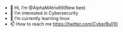 - 👋 Hi, I’m @AlphaMAtrix69(New bee)
- 👀 I’m interested in Cybersecurity
- 🌱 I’m currently learning linux
- 📫 How to reach me https://twitter.com/CyberBull10

<!---
AlphaMAtrix69/AlphaMAtrix69 is a ✨ special ✨ repository because its `README.md` (this file) appears on your GitHub profile.
You can click the Preview link to take a look at your changes.
--->
